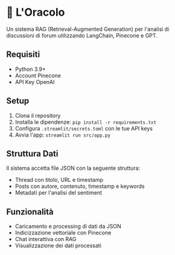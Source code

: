 # 🔮 L'Oracolo

Un sistema RAG (Retrieval-Augmented Generation) per l'analisi di discussioni di forum utilizzando LangChain, Pinecone e GPT.

## Requisiti
- Python 3.9+
- Account Pinecone
- API Key OpenAI

## Setup
1. Clona il repository
2. Installa le dipendenze: `pip install -r requirements.txt`
3. Configura `.streamlit/secrets.toml` con le tue API keys
4. Avvia l'app: `streamlit run src/app.py`

## Struttura Dati
Il sistema accetta file JSON con la seguente struttura:
- Thread con titolo, URL e timestamp
- Posts con autore, contenuto, timestamp e keywords
- Metadati per l'analisi del sentiment

## Funzionalità
- Caricamento e processing di dati da JSON
- Indicizzazione vettoriale con Pinecone
- Chat interattiva con RAG
- Visualizzazione dei dati processati